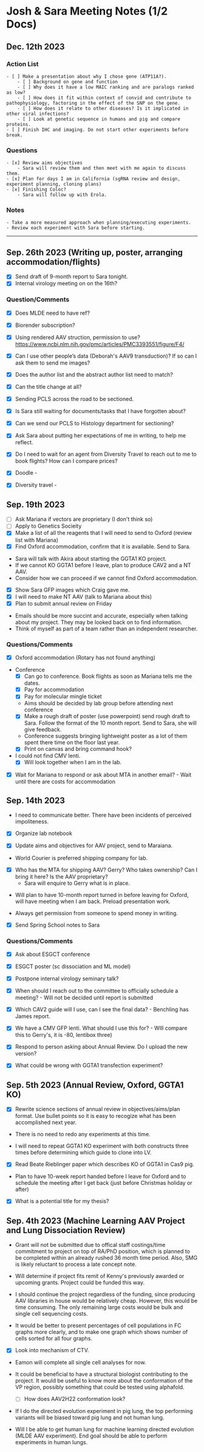 # Josh & Sara Meeting Notes (1/2 Docs)


## Dec. 12th 2023 

### Action List

	- [ ] Make a presentation about why I chose gene (ATP11A?). 
		- [ ] Background on gene and function
		- [ ] Why does it have a low MAIC ranking and are paralogs ranked as low? 
		- [ ] How does it fit within context of convid and contribute to pathophysiology, factoring in the effect of the SNP on the gene.
		- [ ] How does it relate to other diseases? Is it implicated in other viral infections?   
		- [ ] Look at genetic sequence in humans and pig and compare proteins. 
	- [ ] Finish IHC and imaging. Do not start other experiments before break. 	

### Questions

	- [x] Review aims objectives
		- Sara will review them and then meet with me again to discuss them. 
	- [x] Plan for days I am in California (sgRNA review and design, experiment planning, cloning plans)
	- [x] Finishing Coloc? 
		- Sara will follow up with Erola. 

### Notes

	- Take a more measured approach when planning/executing experiments. 
	- Review each experiment with Sara before starting. 

-----------------------------------------------------------------------------------------------------------------------------------------------------------------------------

## Sep. 26th 2023 (Writing up, poster, arranging accommodation/flights)
- [x] Send draft of 9-month report to Sara tonight. 
- [x] Internal virology meeting on on the 16th? 

### Question/Comments
- [x] Does MLDE need to have ref? 
- [x] Biorender subscription?
- [x] Using rendered AAV struction, permission to use? https://www.ncbi.nlm.nih.gov/pmc/articles/PMC3393551/figure/F4/ 
- [x] Can I use other people’s data (Deborah's AAV9 transduction)? If so can I ask them to send me images?
- [x] Does the author list and the abstract author list need to match?  
- [x] Can the title change at all? 
- [x] Sending PCLS across the road to be sectioned.
- [x] Is Sara still waiting for documents/tasks that I have forgotten about?
- [x] Can we send our PCLS to Histology department for sectioning? 
- [x] Ask Sara about putting her expectations of me in writing, to help me reflect. 
- [x] Do I need to wait for an agent from Diversity Travel to reach out to me to book flights? How can I compare prices? 
- [x] Doodle - 
- [x] Diversity travel - 



## Sep. 19th 2023

- [ ] Ask Mariana if vectors are proprietary (I don't think so)
- [ ] Apply to Genetics Socieity 
- [x] Make a list of all the reagents that I will need to send to Oxford (review list with Mariana)
- [x] Find Oxford accommodation, confirm that it is available. Send to Sara. 
- Sara will talk with Akira about starting the GGTA1 KO project. 
- If we cannot KO GGTA1 before I leave, plan to produce CAV2 and a NT AAV. 
- Consider how we can proceed if we cannot find Oxford accommodation.  
- [x] Show Sara GFP images which Craig gave me. 
- [x] I will need to make NT AAV (talk to Mariana about this)
- [x] Plan to submit annual review on Friday
- Emails should be more succint and accurate, especially when talking about my project. They may be looked back on to find information. 
- Think of myself as part of a team rather than an independent researcher.

### Questions/Comments

- [x] Oxford accommodation (Rotary has not found anything)

- Conference 
	- [x] Can go to conference. Book flights as soon as Mariana tells me the dates. 
	- [x] Pay for accommodation
	- [x] Pay for molecular mingle ticket
	- Aims should be decided by lab group before attending next conference  
	- [x] Make a rough draft of poster (use powerpoint) send rough draft to Sara. Follow the format of the 10 month report. Send to Sara, she will give feedback.  
	- Conference suggests bringing lightweight poster as a lot of them spent there time on the floor last year.
	- [x] Print on canvas and bring command hook?  

- I could not find CMV lenti.
	- [x] Will look together when I am in the lab.  

- [x] Wait for Mariana to respond or ask about MTA in another email? 
		- Wait until there are costs for accommodation 		




## Sep. 14th 2023

- I need to communicate better. There have been incidents of perceived impoliteness. 

- [x] Organize lab notebook

- [x] Update aims and objectives for AAV project, send to Maraiana. 

- World Courier is preferred shipping company for lab. 

- [x] Who has the MTA for shipping AAV? Gerry? Who takes ownership? Can I bring it here? Is the AAV proprietary?
	- Sara will enquire to Gerry what is in place. 

- Will plan to have 10-month report turned in before leaving for Oxford, will have meeting when I am back. Preload presentation work. 

- Always get permission from someone to spend money in writing. 

- [x] Send Spring School notes to Sara 

### Questions/Comments

- [x] Ask about ESGCT conference

- [x] ESGCT poster (sc dissociation and ML model)

- [x] Postpone internal virology seminary talk? 

- [x] When should I reach out to the committee to officially schedule a meeting?
		- Will not be decided until report is submitted

- [x] Which CAV2 guide will I use, can I see the final data?
 		- Benchling has James report. 

- [x] We have a CMV GFP lenti. What should I use this for?
		- WIll compare this to Gerry's, it is -80, lentibox three)

- [x] Respond to person asking about Annual Review. Do I upload the new version?

- [x] What could be wrong with GGTA1 transfection experiment? 




## Sep. 5th 2023 (Annual Review, Oxford, GGTA1 KO)

- [x] Rewrite science sections of annual review in objectives/aims/plan format. Use bullet points so it is easy to recogize what has been accomplished next year. 

- There is no need to redo any experiments at this time. 

- I will need to repeat GGTA1 KO experiment with both constructs three times before determining which guide to clone into LV. 

- [x] Read Beate Rieblinger paper which describes KO of GGTA1 in Cas9 pig. 

- Plan to have 10-week report handed before I leave for Oxford and to schedule the meeting after I get back (just before Christmas holiday or after)

- [x] What is a potential title for my thesis?




## Sep. 4th 2023 (Machine Learning AAV Project and Lung Dissociation Review)

- Grant will not be submitted due to offical staff costings/time commitment to project on top of RA/PhD position, which is planned to be completed within an already rushed 36 month time period. Also, SMG is likely reluctant to process a late concept note. 

- Will determine if project fits remit of Kenny's previously awarded or upcoming grants. Project could be funded this way. 

- I should continue the project regardless of the funding, since producing AAV libraries in house would be relatively cheap. However, this would be time consuming. The only remaining large costs would be bulk and single cell sequencing costs. 

- It would be better to present percentages of cell populations in FC graphs more clearly, and to make one graph which shows number of cells sorted for all four graphs. 

- [x] Look into mechanism of CTV.

- Eamon will complete all single cell analyses for now. 

- It could be beneficial to have a structural biologist contributing to the project. It would be useful to know more about the conformation of the VP region, possibly something that could be tested using alphafold. 
	- [ ] How does AAV2H22 conformation look?

- If I do the directed evolution experiment in pig lung, the top performing variants will be biased toward pig lung and not human lung. 

- Will I be able to get human lung for machine learning directed evolution (MLDE AAV experiment). End goal should be able to perform experiments in human lungs. 